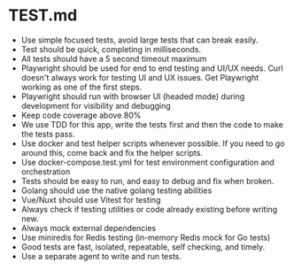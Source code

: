 # TEST.md

- Use simple focused tests, avoid large tests that can break easily.
- Test should be quick, completing in milliseconds.
- All tests should have a 5 second timeout maximum
- Playwright should be used for end to end testing and UI/UX needs.  Curl doesn't always work for testing UI and UX issues.  Get Playwright working as one of the first steps.
- Playwright should run with browser UI (headed mode) during development for visibility and debugging
- Keep code coverage above 80%
- We use TDD for this app, write the tests first and then the code to make the tests pass.
- Use docker and test helper scripts whenever possible.  If you need to go around this, come back and fix the helper scripts.
- Use docker-compose.test.yml for test environment configuration and orchestration
- Tests should be easy to run, and easy to debug and fix when broken.
- Golang should use the native golang testing abilities
- Vue/Nuxt should use Vitest for testing
- Always check if testing utilities or code already existing before writing new.
- Always mock external dependencies
- Use miniredis for Redis testing (in-memory Redis mock for Go tests)
- Good tests are fast, isolated, repeatable, self checking, and timely.
- Use a separate agent to write and run tests.
